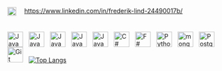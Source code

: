 <img align="left" alt="Java" width="20px" style="padding-right:15px;" src="https://cdn.jsdelivr.net/gh/devicons/devicon/icons/linkedin/linkedin-original.svg"/>https://www.linkedin.com/in/frederik-lind-24490017b/

#


<img align="left" alt="Java" width="35px" style="padding-right:10px;" src="https://cdn.jsdelivr.net/gh/devicons/devicon/icons/java/java-original.svg"/>
<img align="left" alt="Java" width="35px" style="padding-right:10px;" src="https://cdn.jsdelivr.net/gh/devicons/devicon/icons/javascript/javascript-original.svg" />
<img align="left" alt="Java" width="35px" style="padding-right:10px;" src="https://cdn.jsdelivr.net/gh/devicons/devicon/icons/typescript/typescript-original.svg" />
<img align="left" alt="Java" width="35px" style="padding-right:10px;" src="https://cdn.jsdelivr.net/gh/devicons/devicon/icons/nodejs/nodejs-original.svg" />
<img align="left" alt="Java" width="35px" style="padding-right:10px;" src="https://cdn.jsdelivr.net/gh/devicons/devicon/icons/react/react-original.svg" />
<img align="left" alt="C#" width="35px" style="padding-right:10px;" src="https://cdn.jsdelivr.net/gh/devicons/devicon/icons/csharp/csharp-original.svg" />
<img align="left" alt="F#" width="35px" style="padding-right:10px;" src="https://cdn.jsdelivr.net/gh/devicons/devicon/icons/fsharp/fsharp-original.svg" />
<img align="left" alt="Python" width="35px" style="padding-right:10px;" src="https://cdn.jsdelivr.net/gh/devicons/devicon/icons/python/python-original.svg" />
<img align="left" alt="mongoDB" width="35px" style="padding-right:10px;" src="https://cdn.jsdelivr.net/gh/devicons/devicon/icons/mongodb/mongodb-original.svg" />
<img align="left" alt="PostgreSQL" width="35px" style="padding-right:10px;" src="https://cdn.jsdelivr.net/gh/devicons/devicon/icons/postgresql/postgresql-original.svg" />
<img align="left" alt="Git" width="35px" style="padding-right:10px;" src="https://cdn.jsdelivr.net/gh/devicons/devicon/icons/git/git-original.svg" />
<br/>

#
[![Top Langs](https://github-readme-stats.vercel.app/api/top-langs/?username=FLIVLA&layout=donut-vertical&text_color=AEDEFA&bg_color=0D151A&title_color=5093FF&hide_false=true&hide_border=true&card_width=800&text_bold=true&langs_count=10)](https://github.com/FLIVLA/github-readme-stats)
